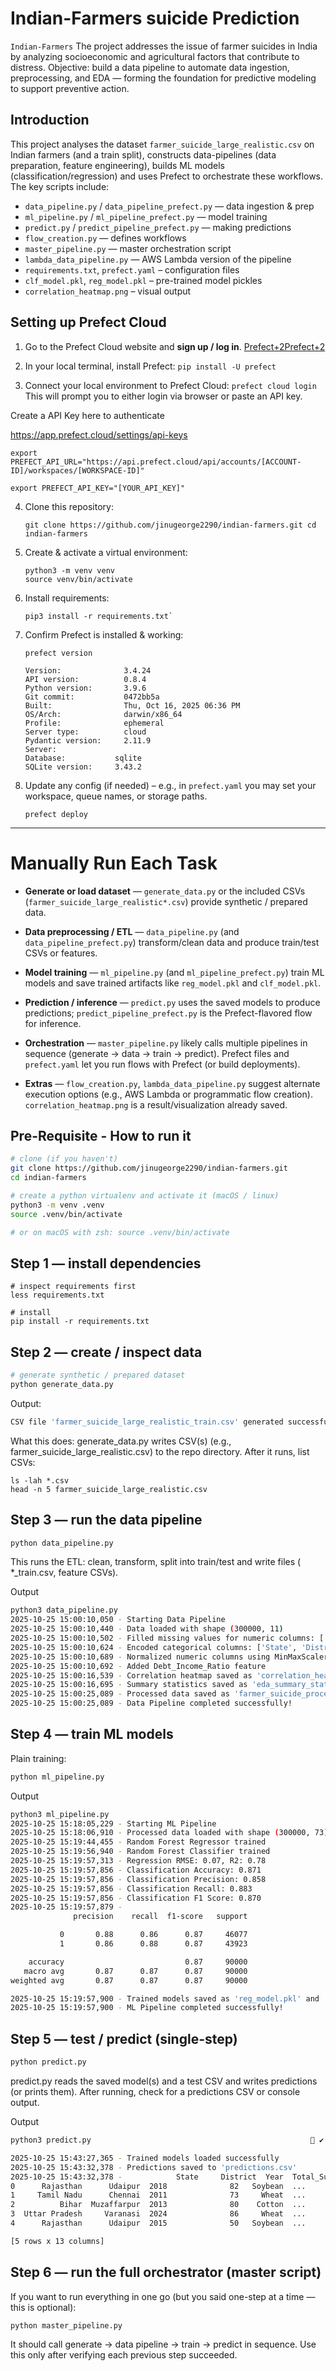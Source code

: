 
# Indian-Farmers suicide Prediction

`Indian-Farmers`
The project addresses the issue of farmer suicides in India by analyzing socioeconomic and agricultural factors that contribute to distress.
Objective: build a data pipeline to automate data ingestion, preprocessing, and EDA — forming the foundation for predictive modeling to support preventive action.


## Introduction

This project analyses the dataset `farmer_suicide_large_realistic.csv` on Indian farmers (and a train split), constructs data-pipelines (data preparation, feature engineering), builds ML models (classification/regression) and uses Prefect to orchestrate these workflows.  
The key scripts include:

- `data_pipeline.py` / `data_pipeline_prefect.py` — data ingestion & prep
- `ml_pipeline.py` / `ml_pipeline_prefect.py` — model training
- `predict.py` / `predict_pipeline_prefect.py` — making predictions
- `flow_creation.py` — defines workflows
- `master_pipeline.py` — master orchestration script
- `lambda_data_pipeline.py` — AWS Lambda version of the pipeline
- `requirements.txt`, `prefect.yaml` – configuration files
- `clf_model.pkl`, `reg_model.pkl` – pre-trained model pickles
- `correlation_heatmap.png` – visual output


## Setting up Prefect Cloud

1. Go to the Prefect Cloud website and **sign up / log in**. [Prefect+2Prefect+2](https://www.prefect.io/cloud?utm_source=chatgpt.com)

2. In your local terminal, install Prefect:
    `pip install -U prefect`   
    
3. Connect your local environment to Prefect Cloud:
    `prefect cloud login`
    This will prompt you to either login via browser or paste an API key. 

Create a API Key here to authenticate

https://app.prefect.cloud/settings/api-keys
```
export PREFECT_API_URL="https://api.prefect.cloud/api/accounts/[ACCOUNT-ID]/workspaces/[WORKSPACE-ID]"

export PREFECT_API_KEY="[YOUR_API_KEY]"
```

4. Clone this repository:
    
    `git clone https://github.com/jinugeorge2290/indian-farmers.git cd indian-farmers`
    
5. Create & activate a virtual environment:
    
    ```
    python3 -m venv venv 
    source venv/bin/activate
    ```
6. Install requirements:
    
    ```
    pip3 install -r requirements.txt`
    ```
7. Confirm Prefect is installed & working:
    
    ```
    prefect version
    ```
    ```
    Version:              3.4.24
    API version:          0.8.4
    Python version:       3.9.6
    Git commit:           0472bb5a
    Built:                Thu, Oct 16, 2025 06:36 PM
    OS/Arch:              darwin/x86_64
    Profile:              ephemeral
    Server type:          cloud
    Pydantic version:     2.11.9
    Server:
    Database:           sqlite
    SQLite version:     3.43.2
    ```
    
5. Update any config (if needed) – e.g., in `prefect.yaml` you may set your workspace, queue names, or storage paths.

    ```
    prefect deploy
    ```

---


# Manually Run Each Task 
- **Generate or load dataset** — `generate_data.py` or the included CSVs (`farmer_suicide_large_realistic*.csv`) provide synthetic / prepared data.
    
- **Data preprocessing / ETL** — `data_pipeline.py` (and `data_pipeline_prefect.py`) transform/clean data and produce train/test CSVs or features.
    
- **Model training** — `ml_pipeline.py` (and `ml_pipeline_prefect.py`) train ML models and save trained artifacts like `reg_model.pkl` and `clf_model.pkl`.
    
- **Prediction / inference** — `predict.py` uses the saved models to produce predictions; `predict_pipeline_prefect.py` is the Prefect-flavored flow for inference.
    
- **Orchestration** — `master_pipeline.py` likely calls multiple pipelines in sequence (generate → data → train → predict). Prefect files and `prefect.yaml` let you run flows with Prefect (or build deployments).
    
- **Extras** — `flow_creation.py`, `lambda_data_pipeline.py` suggest alternate execution options (e.g., AWS Lambda or programmatic flow creation). `correlation_heatmap.png` is a result/visualization already saved.

## Pre-Requisite - How to run it

```bash
# clone (if you haven't)
git clone https://github.com/jinugeorge2290/indian-farmers.git
cd indian-farmers

# create a python virtualenv and activate it (macOS / linux)
python3 -m venv .venv
source .venv/bin/activate

# or on macOS with zsh: source .venv/bin/activate
```

## Step 1 — install dependencies

```
# inspect requirements first
less requirements.txt

# install
pip install -r requirements.txt
```

## Step 2 — create / inspect data

```bash
# generate synthetic / prepared dataset
python generate_data.py
```
Output:
```bash
CSV file 'farmer_suicide_large_realistic_train.csv' generated successfully!
```
What this does: generate_data.py writes CSV(s) 
(e.g., farmer_suicide_large_realistic.csv) to the repo directory. After it runs, list CSVs:
```
ls -lah *.csv
head -n 5 farmer_suicide_large_realistic.csv
```

## Step 3 — run the data pipeline

```bash
python data_pipeline.py
```
This runs the ETL: 
clean, transform, split into train/test and write files ( *_train.csv, feature CSVs).

Output
```bash
python3 data_pipeline.py                                                                      ✔  prefect-env   at 02:52:26 PM  
2025-10-25 15:00:10,050 - Starting Data Pipeline
2025-10-25 15:00:10,440 - Data loaded with shape (300000, 11)
2025-10-25 15:00:10,502 - Filled missing values for numeric columns: ['Year', 'Total_Suicides', 'Loan_Amount', 'Rainfall', 'Temp', 'Irrigated_Land', 'Farmer_Income', 'Poverty_Rate']
2025-10-25 15:00:10,624 - Encoded categorical columns: ['State', 'District', 'Crop_Type']
2025-10-25 15:00:10,689 - Normalized numeric columns using MinMaxScaler
2025-10-25 15:00:10,692 - Added Debt_Income_Ratio feature
2025-10-25 15:00:16,539 - Correlation heatmap saved as 'correlation_heatmap.png'
2025-10-25 15:00:16,695 - Summary statistics saved as 'eda_summary_statistics.csv'
2025-10-25 15:00:25,089 - Processed data saved as 'farmer_suicide_processed.csv'
2025-10-25 15:00:25,089 - Data Pipeline completed successfully!
```


## Step 4 — train ML models

Plain training:
```bash
python ml_pipeline.py
```
Output
```bash
python3 ml_pipeline.py                                                       2 ✘  prefect-env   at 03:17:55 PM  
2025-10-25 15:18:05,229 - Starting ML Pipeline
2025-10-25 15:18:06,910 - Processed data loaded with shape (300000, 73)
2025-10-25 15:19:44,455 - Random Forest Regressor trained
2025-10-25 15:19:56,940 - Random Forest Classifier trained
2025-10-25 15:19:57,313 - Regression RMSE: 0.07, R2: 0.78
2025-10-25 15:19:57,856 - Classification Accuracy: 0.871
2025-10-25 15:19:57,856 - Classification Precision: 0.858
2025-10-25 15:19:57,856 - Classification Recall: 0.883
2025-10-25 15:19:57,856 - Classification F1 Score: 0.870
2025-10-25 15:19:57,879 - 
              precision    recall  f1-score   support

           0       0.88      0.86      0.87     46077
           1       0.86      0.88      0.87     43923

    accuracy                           0.87     90000
   macro avg       0.87      0.87      0.87     90000
weighted avg       0.87      0.87      0.87     90000

2025-10-25 15:19:57,900 - Trained models saved as 'reg_model.pkl' and 'clf_model.pkl'
2025-10-25 15:19:57,900 - ML Pipeline completed successfully!
```


## Step 5 — test / predict (single-step)
```bash
python predict.py
```
predict.py reads the saved model(s) and a test CSV and writes predictions (or prints them). After running, check for a predictions CSV or console output.

Output

```bash
python3 predict.py                                                  ✔  prefect-env   at 03:43:13 PM  

2025-10-25 15:43:27,365 - Trained models loaded successfully
2025-10-25 15:43:32,378 - Predictions saved to 'predictions.csv'
2025-10-25 15:43:32,378 -            State     District  Year  Total_Suicides Crop_Type  ...  Irrigated_Land  Farmer_Income  Poverty_Rate  Predicted_Suicides  High_Risk
0      Rajasthan      Udaipur  2018              82   Soybean  ...             138          61352     31.709943            0.426281          1
1     Tamil Nadu      Chennai  2011              73     Wheat  ...             411          67020     35.959660            0.414231          1
2          Bihar  Muzaffarpur  2013              80    Cotton  ...             274         208251     35.347767            0.419609          1
3  Uttar Pradesh     Varanasi  2024              86     Wheat  ...             427         110038     22.089162            0.425107          1
4      Rajasthan      Udaipur  2015              50   Soybean  ...             490         277934     25.279857            0.204970          0

[5 rows x 13 columns]
```

## Step 6 — run the full orchestrator (master script)

If you want to run everything in one go (but you said one-step at a time — this is optional):
```
python master_pipeline.py
```

It should call generate → data pipeline → train → predict in sequence. Use this only after verifying each previous step succeeded.
